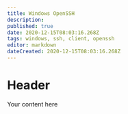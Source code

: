 ```yaml
---
title: Windows OpenSSH
description: 
published: true
date: 2020-12-15T08:03:16.268Z
tags: windows, ssh, client, openssh
editor: markdown
dateCreated: 2020-12-15T08:03:16.268Z
---
```


# Header
Your content here